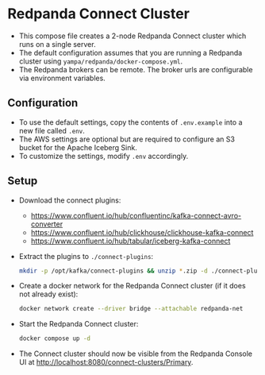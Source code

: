 # Redpanda Connect Cluster

- This compose file creates a 2-node Redpanda Connect cluster which runs on a single server.
- The default configuration assumes that you are running a Redpanda cluster using `yampa/redpanda/docker-compose.yml`.
- The Redpanda brokers can be remote. The broker urls are configurable via environment variables.

## Configuration

- To use the default settings, copy the contents of `.env.example` into a new file called `.env`.
- The AWS settings are optional but are required to configure an S3 bucket for the Apache Iceberg Sink.
- To customize the settings, modify `.env` accordingly.

## Setup

- Download the connect plugins:

  - https://www.confluent.io/hub/confluentinc/kafka-connect-avro-converter
  - https://www.confluent.io/hub/clickhouse/clickhouse-kafka-connect
  - https://www.confluent.io/hub/tabular/iceberg-kafka-connect

- Extract the plugins to `./connect-plugins`:

  ```bash
  mkdir -p /opt/kafka/connect-plugins && unzip *.zip -d ./connect-plugins
  ```

- Create a docker network for the Redpanda Connect cluster (if it does not already exist):

  ```bash
  docker network create --driver bridge --attachable redpanda-net
  ```

- Start the Redpanda Connect cluster:

  ```bash
  docker compose up -d
  ```

- The Connect cluster should now be visible from the Redpanda Console UI at [http://localhost:8080/connect-clusters/Primary](http://localhost:8080/connect-clusters/Primary).
